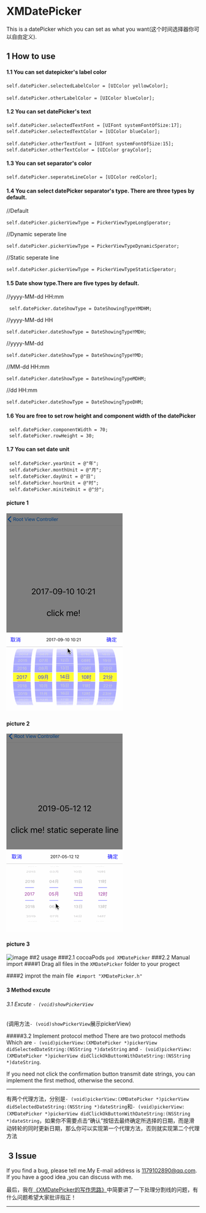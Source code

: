# XMDatePicker
This is a datePicker which you can set as what you want(这个时间选择器你可以自由定义).
## 1 How to use
#### 1.1 You can set datepicker's label color 

```objc
self.datePicker.selectedLabelColor = [UIColor yellowColor];

self.datePicker.otherLabelColor = [UIColor blueColor];
```
#### 1.2 You can set datePicker's text
```objc
self.datePicker.selectedTextFont = [UIFont systemFontOfSize:17];
self.datePicker.selectedTextColor = [UIColor blueColor];

self.datePicker.otherTextFont = [UIFont systemFontOfSize:15];
self.datePicker.otherTextColor = [UIColor grayColor];
```
#### 1.3 You can set separator's color
```objc
self.datePicker.seperateLineColor = [UIColor redColor];
```
#### 1.4 You can select datePicker separator's type. There are three types by default.   

//Default
```objc
self.datePicker.pickerViewType = PickerViewTypeLongSperator;
```
//Dynamic seperate line
```objc
self.datePicker.pickerViewType = PickerViewTypeDynamicSperator;
```
//Static seperate line
```objc
self.datePicker.pickerViewType = PickerViewTypeStaticSperator;
```
#### 1.5 Date show type.There are five types by default. 

//yyyy-MM-dd HH:mm
```objc
 self.datePicker.dateShowType = DateShowingTypeYMDHM;
 ```
 //yyyy-MM-dd HH
 
 ```objc
 self.datePicker.dateShowType = DateShowingTypeYMDH;
 ```
 //yyyy-MM-dd
 
 ```objc
 self.datePicker.dateShowType = DateShowingTypeYMD;
 ```
 //MM-dd HH:mm
 
 ```objc
 self.datePicker.dateShowType = DateShowingTypeMDHM;
 ```
 
 //dd HH:mm
 
 ```objc
 self.datePicker.dateShowType = DateShowingTypeDHM;
 ```
 
#### 1.6 You are free to set row height and component width of the datePicker
```objc
 self.datePicker.componentWidth = 70;
 self.datePicker.rowHeight = 30;
```
#### 1.7 You can set date unit
```objc
 self.datePicker.yearUnit = @"年";
 self.datePicker.monthUnit = @"月";
 self.datePicker.dayUnit = @"日";
 self.datePicker.hourUnit = @"时";
 self.datePicker.miniteUnit = @"分";
```
#### picture 1
![image](https://github.com/DreamOfXM/XMDatePicker/blob/master/gif/1.gif)
#### picture 2
![image](https://github.com/DreamOfXM/XMDatePicker/blob/master/gif/2.gif)
#### picture 3
![image](https://github.com/DreamOfXM/XMDatePicker/blob/master/gif/3.gif)
##2 usage 
###2.1 cocoaPods
`pod XMDatePicker`
###2.2 Manual import 
####1 Drag all files in the `XMDatePicker` folder to your progect 

####2 improt the main file  `#import "XMDatePicker.h"`
#### 3 Method excute 
###### 3.1 Excute `- (void)showPickerView` 
(调用方法`- (void)showPickerView`展示pickerView) 

#####3.2 Implement protocol method 
There are two protocol methods Which are `- (void)pickerView:(XMDatePicker *)pickerView didSelectedDateString:(NSString *)dateString` and `- (void)pickerView:(XMDatePicker *)pickerView didClickOkButtonWithDateString:(NSString *)dateString`.

If you need not click the confirmation button transmit date strings, you can implement the first method, otherwise the second.
***
有两个代理方法，分别是`- (void)pickerView:(XMDatePicker *)pickerView didSelectedDateString:(NSString *)dateString`和`- (void)pickerView:(XMDatePicker *)pickerView didClickOkButtonWithDateString:(NSString *)dateString`，如果你不需要点击“确认”按钮去最终确定所选择的日期，而是滑动转轮的同时更新日期，那么你可以实现第一个代理方法，否则就实现第二个代理方法

##  3 Issue
If you find a bug, please tell me.My E-mail address is 1179102890@qq.com. If you have a good idea ,you can discuss with me. 

最后，我在[《XMDatePicker的写作思路》](http://www.jianshu.com/p/58a902853479)中简要讲了一下处理分割线的问题，有什么问题希望大家批评指正！
***
